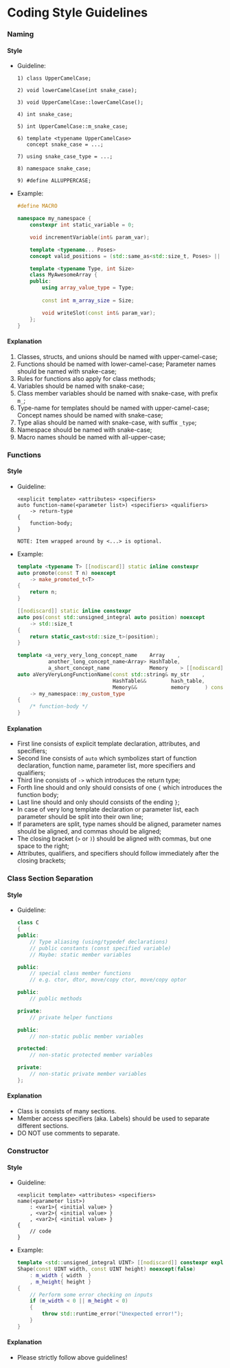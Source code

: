 # Coding Style Guidelines


### Naming
#### Style
* Guideline:
    ```
    1) class UpperCamelCase;

    2) void lowerCamelCase(int snake_case);

    3) void UpperCamelCase::lowerCamelCase();

    4) int snake_case;

    5) int UpperCamelCase::m_snake_case;

    6) template <typename UpperCamelCase>
       concept snake_case = ...;

    7) using snake_case_type = ...;

    8) namespace snake_case;

    9) #define ALLUPPERCASE;
    ```
* Example:
    ```cpp
    #define MACRO

    namespace my_namespace {
        constexpr int static_variable = 0;

        void incrementVariable(int& param_var);

        template <typename... Poses>
        concept valid_positions = (std::same_as<std::size_t, Poses> || ...);

        template <typename Type, int Size>
        class MyAwesomeArray {
        public:
            using array_value_type = Type;
            
            const int m_array_size = Size;

            void writeSlot(const int& param_var);
        };
    }
    ```
#### Explanation
1. Classes, structs, and unions should be named with upper-camel-case;
2. Functions should be named with lower-camel-case; Parameter names should be named with snake-case;
3. Rules for functions also apply for class methods;
4. Variables should be named with snake-case;
5. Class member variables should be named with snake-case, with prefix `m_`;
6. Type-name for templates should be named with upper-camel-case; Concept names should be named with snake-case;
7. Type alias should be named with snake-case, with suffix `_type`;
8. Namespace should be named with snake-case;
9. Macro names should be named with all-upper-case;


### Functions
#### Style
* Guideline:
    ```
    <explicit template> <attributes> <specifiers>
    auto function-name(<parameter list>) <specifiers> <qualifiers>
        -> return-type
    {
        function-body;
    }

    NOTE: Item wrapped around by <...> is optional.
    ```
* Example:
    ```cpp
    template <typename T> [[nodiscard]] static inline constexpr
    auto promote(const T n) noexcept
        -> make_promoted_t<T>
    {
        return n;
    }
    ```
    ```cpp
    [[nodiscard]] static inline constexpr
    auto pos(const std::unsigned_integral auto position) noexcept
        -> std::size_t
    {
        return static_cast<std::size_t>(position);
    }
    ```
    ```cpp
    template <a_very_very_long_concept_name    Array    ,
              another_long_concept_name<Array> HashTable,
              a_short_concept_name             Memory    > [[nodiscard]] inline constexpr
    auto aVeryVeryLongFunctionName(const std::string& my_str    ,
                                   HashTable&&        hash_table,
                                   Memory&&           memory     ) const noexcept &&
        -> my_namespace::my_custom_type
    {
        /* function-body */
    }
    ```
#### Explanation
* First line consists of explicit template declaration, attributes, and specifiers;
* Second line consists of `auto` which symbolizes start of function declaration, function name, parameter list, more specifiers and qualifiers;
* Third line consists of `->` which introduces the return type;
* Forth line should and only should consists of one `{` which introduces the function body;
* Last line should and only should consists of the ending `}`;
* In case of very long template declaration or parameter list, each parameter should be split into their own line;
* If parameters are split, type names should be aligned, parameter names should be aligned, and commas should be aligned;
* The closing bracket (`>` or `)`) should be aligned with commas, but one space to the right;
* Attributes, qualifiers, and specifiers should follow immediately after the closing brackets;


### Class Section Separation
#### Style
* Guideline:
    ```cpp
    class C
    {
    public:
        // Type aliasing (using/typedef declarations)
        // public constants (const specified variable)
        // Maybe: static member variables

    public:
        // special class member functions
        // e.g. ctor, dtor, move/copy ctor, move/copy optor

    public:
        // public methods

    private:
        // private helper functions

    public:
        // non-static public member variables

    protected:
        // non-static protected member variables

    private:
        // non-static private member variables
    };
    ```
#### Explanation
* Class is consists of many sections.
* Member access specifiers (aka. Labels) should be used to separate different sections.
* DO NOT use comments to separate.


### Constructor
#### Style
* Guideline:
    ```
    <explicit template> <attributes> <specifiers>
    name(<parameter list>)
        : <var1>{ <initial value> }
        , <var2>{ <initial value> }
        , <var2>{ <initial value> }
    {
        // code
    }
    ```
* Example:
    ```cpp
    template <std::unsigned_integral UINT> [[nodiscard]] constexpr explicit
    Shape(const UINT width, const UINT height) noexcept(false)
        : m_width { width  }
        , m_height{ height }
    {
        // Perform some error checking on inputs
        if (m_width < 0 || m_height < 0)
        {
            throw std::runtime_error("Unexpected error!");
        }
    }
    ```
#### Explanation
* Please strictly follow above guidelines!